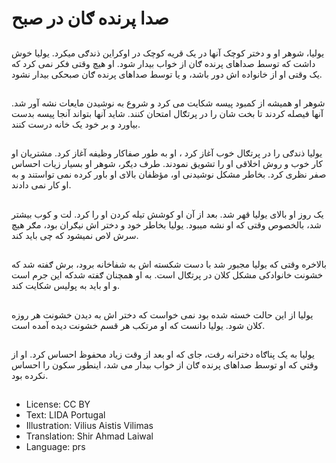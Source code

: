# صدا پرنده ګان در صبح

##
يوليا، شوهر او و دختر کوچک آنها در یک قريه کوچک در اوکراين ذندګی میکرد. يوليا خوش داشت که توسط صداهای پرنده ګان از خواب بيدار شود. او هيچ وقتی فکر نمی کرد که يک وقتی او از خانواده اش دور باشد، و يا توسط صداهای پرنده ګان صبحکی بيدار نشود.

##
شوهر او هميشه از کمبود پيسه شکايت می کرد و شروع به نوشيدن مايعات نشه آور شد. آنها فيصله کردند تا بخت شان را در پرتګال امتحان کنند. شايد آنها بتواند آنجا پیسه بدست بياورد و بر خود يک خانه درست کنند.

##
يوليا ذندګی را در پرتګال خوب آغاز کرد ، او به طور صفاکار وظيفه آغاز کرد. مشتريان او کار خوب و روش اخلاقی او را تشويق نمودند. طرف ديګر، شوهر او بسيار زيات احساس صفر نظری کرد. بخاطر مشکل نوشيدنی او، مؤظفان بالای او باور کرده نمی تواستند و به او کار نمی دادند.

##
یک روز او بالای يوليا قهر شد. بعد از آن او کوشش تيله کردن او را کرد. لت و کوب بيشتر شد، بالخصوص وقتی که او نشه ميبود. يوليا بخاطر خود و دختر اش نيګران بود، مګر هيچ سرش لاص نميشود که چی بايد کند.

##
بالاخره وقتی که يوليا مجبور شد با دست شکسته اش به شفاخانه برود، برش ګفته شد که خشونت خانوادکی مشکل کلان در پرتګال است. به او همچنان ګفته شدکه اين جرم است و او بايد به پوليس شکايت کند.

##
يوليا از اين حالت خسته شده بود‌ نمی خواست که دختر اش به‌ ديدن خشونت هر روزه کلان شود. يوليا دانست که او مرتکب هر قسم خشونت ديده آمده است.

##
يوليا به يک پناګاه دخترانه رفت، جای که او بعد از وقت زياد محفوظ احساس کرد. او از وقتي که او توسط صداهای پرنده ګان از خواب بيدار می شد، اينطور سکون را احساس نکرده بود.

##
* License: CC BY
* Text: LIDA Portugal
* Illustration: Vilius Aistis Vilimas
* Translation: Shir Ahmad Laiwal
* Language: prs

